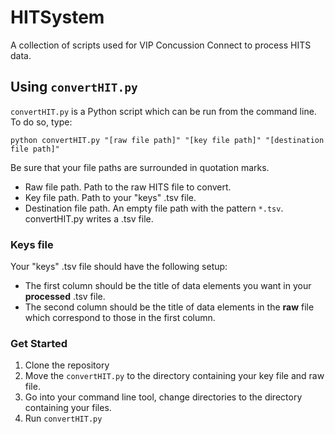 # HITSystem
A collection of scripts used for VIP Concussion Connect to process HITS data.

## Using `convertHIT.py`

`convertHIT.py` is a Python script which can be run from the command line. To do so, type:

    python convertHIT.py "[raw file path]" "[key file path]" "[destination file path]"

Be sure that your file paths are surrounded in quotation marks.

* Raw file path. Path to the raw HITS file to convert.
* Key file path. Path to your "keys" .tsv file.
* Destination file path. An empty file path with the pattern `*.tsv`. convertHIT.py writes a .tsv file.

### Keys file
Your "keys" .tsv file should have the following setup:

* The first column should be the title of data elements you want in your **processed** .tsv file.
* The second column should be the title of data elements in the **raw** file which correspond to those in the first column.

### Get Started
1. Clone the repository
2. Move the `convertHIT.py` to the directory containing your key file and raw file.
3. Go into your command line tool, change directories to the directory containing your files.
4. Run `convertHIT.py`

